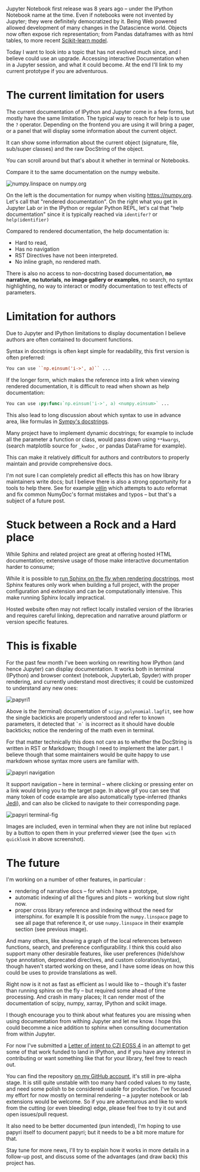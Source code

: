 <!-- 
.. title: Rethinking Jupyter Interactive Documentation
.. slug: rethinking-jupyter-documentation
.. date: 2021-04-12 11:59 UTC
.. tags: Python, Open-Source, documentation
.. category: 
.. link: 
.. description: 
.. type: markdown
.. author: Matthias Bussonnier
-->

Jupyter Notebook first release was 8 years ago – under the IPython Notebook
name at the time. Even if notebooks were not invented by Jupyter; they were
definitely democratized by it. Being Web powered allowed development of many
changes in the Datascience world. Objects now often expose rich representation; from
Pandas dataframes with as html tables, to more recent [Scikit-learn model](https://github.com/scikit-learn/scikit-learn/pull/14180).

Today I want to look into a topic that has not evolved much since, and I believe
could use an upgrade. Accessing interactive Documentation when in a Jupyter
session, and what it could become. At the end I'll link to my current prototype
if you are adventurous.

<!-- TEASER_END -->

# The current limitation for users

The current documentation of IPython and Jupyter come in a few forms, but mostly
have the same limitation.
The typical way to reach for help is to use the `?` operator. Depending on
the frontend you are using it will bring a pager, or a panel that will display
some information about the current object.

It can show some information about the current object (signature, file,
sub/super classes) and the raw DocString of the object.

You can scroll around but that's about it whether in terminal or Notebooks.

Compare it to the same documentation on the numpy website.


<img alt="numpy.linspace on numpy.org" src="/images/2021/04/numpy-linspace-compare.png" >

On the left is the documentation for numpy when visiting https://numpy.org. Let's
call that "rendered documentation". On the right what you get in Jupyter Lab or
in the IPython or regular Python REPL, let's cal that "help documentation" since
it is typically reached via `identifer?` or `help(identifier)`

Compared to rendered documentation, the help documentation is:

 - Hard to read,
 - Has no navigation
 - RST Directives have not been interpreted.
 - No inline graph, no rendered math.


There is also no access to non-docstring based documentation, **no narrative**,
**no tutorials**, **no image gallery or examples**, no search, no syntax
highlighting, no way to interact or modify documentation to test effects of
parameters.

# Limitation for authors

Due to Jupyter and IPython limitations to display documentation I believe
authors are often contained to document functions.

Syntax in docstrings is often kept simple for readability, this first version is
often preferred:

```rst
You can use ``np.einsum('i->', a)`` ...
```

If the longer form, which makes the reference into a link when viewing rendered
documentation, it is difficult to read when shown as help documentation:

```rst
You can use :py:func:`np.einsum('i->', a) <numpy.einsum>` ...
```

This also lead to long discussion about which syntax to use in advance area,
like formulas in [Sympy's docstrings](https://github.com/sympy/sympy/issues/14964).

Many project have to implement dynamic docstrings; for example to include all
the parameter a function or class, would pass down using ``**kwargs``, (search
matplotlib source for `_kwdoc` , or pandas DataFrame for example).

This can make it relatively difficult for authors and contributors to properly
maintain and provide comprehensive docs.

I'm not sure I can completely predict all effects this has on how library
maintainers write docs; but I believe there is also a strong opportunity for a
tools to help there. See for example [vélin](https://github.com/Carreau/velin)
which attempts to auto reformat and fix common NumyDoc's format mistakes and
typos – but that's a subject of a future post.

# Stuck between a Rock and a Hard place

While Sphinx and related project are great at offering hosted HTML
documentation; extensive usage of those make interactive documentation harder to
consume;

While it is possible to [run Sphinx on the fly when rendering
docstrings](https://github.com/spyder-ide/docrepr), most Sphinx features
only work when building a full project, with the proper configuration and
extension and can be computationally intensive. This make running Sphinx locally
impractical.

Hosted website often may not reflect locally installed version of the
libraries and requires careful linking, deprecation and narrative around
platform or version specific features.

# This is fixable

For the past few month I've been working on rewriting how IPython (and hence
Jupyter) can display documentation. It works both in terminal (IPython) and
browser context (notebook, JupyterLab, Spyder) with proper rendering, and currently
understand most directives; it could be customized to understand any new ones:

<img alt="papyri1" src="/images/2021/04/papyri-1.png" class='center' >

Above is the (terminal) documentation of `scipy.polynomial.lagfit`, see how the
single backticks are properly understood and refer to known parameters, it
detected that  `` `n` `` is incorrect as it should have double backticks; notice
the rendering of the math even in terminal.

For that matter technically this does not care as to whether the DocString is
written in RST or Markdown; though I need to implement the later part. I believe
though that some maintainers would be quite happy to use markdown whose syntax
more users are familiar with.

<img alt="papyri navigation" src="/images/2021/04/papyri-nav.gif" class='center' >

It support navigation – here in terminal – where clicking or pressing enter on a
link would bring you to the target page. In above gif you can see that many
token of code example are also automatically type-inferred (thanks [Jedi](https://github.com/davidhalter/jedi)), and
can also be clicked to navigate to their corresponding page.

<img alt="papyri terminal-fig" src="/images/2021/04/papyri-terminal-fig.png" class='center' >

Images are included, even in terminal when they are not inline but replaced by
a button to open them in your preferred viewer (see the `Open with quicklook` in
above screenshot).

# The future


I'm working on a number of other features, in particular :

 - rendering of narrative docs – for which I have a prototype,
 - automatic indexing of all the figures and plots –  working but slow right now.
 - proper cross library reference and indexing without the need for intersphinx.
   for example It is possible from the `numpy.linspace` page to see all page that
   reference it, or use `numpy.linspace` in their example section
   (see previous image).

And many others, like showing a graph of the local references between functions,
search, and preference configurability. I think this could also support many
other desirable features, like user preferences (hide/show type annotation,
deprecated directives, and custom coloration/syntax), though haven't started
working on these, and I have some ideas on how this could be uses to provide
translations as well.

Right now is it not as fast as efficient as I would like to – though it's faster
than running sphinx on the fly – but required some ahead of time processing. And
crash in many places; It can render most of the documentation of scipy, numpy,
xarray, IPython and scikit image.

I though encourage you to think about what features you are missing when using
documentation from withing Jupyter and let me know. I hope this could becomme a
nice addition to sphinx when consulting documentation from within Jupyter.

For now I've submitted a [Letter of intent to CZI EOSS
4](https://docs.google.com/document/d/1hk-Ww7pUwnoHINNhDeP9UOPvNEemAFe-pohK5dCtZPs/edit?usp=sharing)
in an attempt to get some of that work funded to land in IPython, and if you
have any interest in contributing or want something like that for your library,
feel free to reach out.

You can find the repository [on my GitHub account](https://github.com/Carreau/papyri),
it's still in pre-alpha stage. It is still quite unstable with too many hard
coded values to my taste, and need some polish to be considered usable for production.
I've focused my effort for now mostly on terminal rendering – a jupyter notebook
or lab extensions would be welcome. So if you are adventurous and like to work
from the cutting (or even bleeding) edge, please feel free to try it out and
open issues/pull request.

It also need to be better documented (pun intended), I'm hoping to use papyri itself to
document papyri; but it needs to be a bit more mature for that.

Stay tune for more news, I'll try to explain how it works in more details in a
follow-up post, and discuss some of the advantages (and draw back) this project
has.
